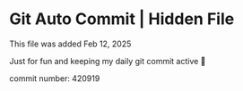 # Git Auto Commit | Hidden File

This file was added Feb 12, 2025

Just for fun and keeping my daily git commit active 🤪

commit number: 420919
